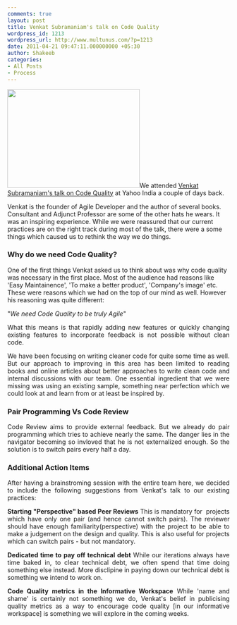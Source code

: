 ```yaml
---
comments: true
layout: post
title: Venkat Subramaniam's talk on Code Quality
wordpress_id: 1213
wordpress_url: http://www.multunus.com/?p=1213
date: 2011-04-21 09:47:11.000000000 +05:30
author: Shakeeb
categories:
- All Posts
- Process
---
```

<a rel="attachment wp-att-1217" href="http://www.multunus.com/2011/04/venkat-subramaniam-code-quality/venkat_at_yahoo/"><img class="alignright size-medium wp-image-1217" title="Venkat_at_yahoo" src="http://www.multunus.com/wp-blog/wp-content/uploads/2011/04/Venkat_at_yahoo-300x224.jpg" alt="" width="300" height="224" /></a>We attended <a href="http://http://www.agiledeveloper.com/presentations/caring_about_code_quality.pdf">Venkat Subramaniam's talk on Code Quality</a> at Yahoo India a couple of days back.

Venkat is the founder of Agile Developer and the author of several books. Consultant and Adjunct Professor are some of the other hats he wears. It was an inspiring experience. While we were reassured that our current practices are on the right track during most of the talk, there were a some things which caused us to rethink the way we do things.
<h3><strong>Why do we need Code Quality?</strong></h3>
One of the first things Venkat asked us to think about was why code quality was necessary in the first place. Most of the audience had reasons like 'Easy Maintainence', 'To make a better product', 'Company's image' etc. These were reasons which we had on the top of our mind as well. However his reasoning was quite different:
<p style="text-align: left;">"<em>We need Code Quality to be truly Agile</em>"</p>
<p style="text-align: justify;">What this means is that rapidly adding new features or quickly changing existing features to incorporate feedback is not possible without clean code.</p>
<p style="text-align: justify;">We have been focusing on writing cleaner code for quite some time as well. But our approach to improving in this area has been limited to reading books and online articles about better approaches to write clean code and internal discussions with our team. One essential ingredient that we were missing was using an existing sample, something near perfection which we could look at and learn from or at least be inspired by.</p>

<h3><strong>Pair Programming Vs Code Review</strong></h3>
<p style="text-align: justify;">Code Review aims to provide external feedback. But we already do pair programming which tries to achieve nearly the same. The danger lies in the navigator becoming so invloved that he is not externalized enough. So the solution is to switch pairs every half a day.</p>

<h3 style="text-align: justify;">Additional Action Items</h3>
<p style="text-align: justify;">After having a brainstroming session with the entire team here, we decided to include the following suggestions from Venkat's talk to our existing practices:</p>
<p style="text-align: justify;"><strong>Starting "Perspective" based Peer Reviews</strong>
This is mandatory for  projects which have only one pair (and hence cannot switch pairs). The reviewer should have enough familiarity(perspective) with the project to be able to make a judgement on the design and quality. This is also useful for projects which can switch pairs - but not mandatory.</p>
<p style="text-align: justify;"><strong>Dedicated time to pay off technical debt</strong>
While our iterations always have time baked in, to clear technical debt, we often spend that time doing something else instead. More disclipine in paying down our technical debt is something we intend to work on.</p>
<p style="text-align: justify;"><strong>Code Quality metrics in the Informative Workspace</strong>
While 'name and shame' is certainly not something we do, Venkat's belief in publicising quality metrics as a way to encourage code quality [in our informative workspace] is something we will explore in the coming weeks.</p>
<p style="text-align: justify;"></p>
